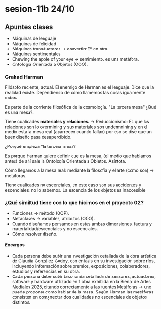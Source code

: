 # sesion-11b 24/10

## Apuntes clases

- Máquinas de lenguaje
- Máquinas de felicidad
- Máquinas transductoras -> convertirr E° en otra.
- Máquinas sentimentales
- Chewing the apple of your  eye -> sentimiento. es una metáfora.
- Ontología Orientada a Objetos (OOO).
  
### Grahad Harman

Filósofo reciente, actual. El enemigo de Harman es el lenguaje. Dice que la realidad existe. Dependiendo de cómo llamemos las cosas igualmente estan.

Es parte de la corriente filosófica de la cosmología. "La tercera mesa" ¿Qué es una mesa?. 

Tiene cualidades **materiales y relaciones.** -> Reduccionismo: Es que las relaciones son lo overmining y sus materiales son undermnining y en el medio esta la mesa real (aparrecen cuando fallan) por eso se dise que un buen diseño pasa desapercibido.

¿Porqué empieza "la tercera mesa?

Es porque Harman quiere definir que es la mesa, (el medio que hablamos antes) de ahí sale la Ontología Orientada a Objetos. Asíntota.

Cómo llegamos a la mesa real: mediante la filosofía y el arte (como son) -> metáforas.

Tiene cualidades no escenciales, en este caso son sus accidentes y escenciales, no lo sabemos. La escencia de los objetos es inaccesible.

### ¿Qué similtud tiene con lo que hicimos en el proyecto 02?

- Funciones -> método (OOP).
- Metaclases -> variables, atributos (OOO).
- Cuando diseñamos pensamos en estas ambas dimensiones. factura y materialidad/escenciales y no escenciales.
- Cómo resolver diseño.
  
#### Encargos

- Cada persona debe subir una investigación detallada de la obra artística de Claudia González Godoy, con énfasis en su investigación sobre ríos, incluyendo información sobre premios, exposiciones, colaboradores, estudios y referencias en su obra.
- Cada persona debe subir taxonomía detallada de sensores, actuadores, software y hardware utilizado en 1 obra exhibida en la Bienal de Artes Mediales 2025, citando correctamente a las fuentes
Metáforas -> uno puede proponer como hablar de la mesa. Según Harman las metáforas consisten en com¿nectar dos cualidades no escenciales de objetos distintos.
